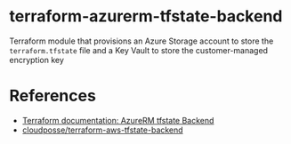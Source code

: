 # terraform-azurerm-tfstate-backend
Terraform module that provisions an Azure Storage account to store the `terraform.tfstate` file and a Key Vault to store the customer-managed encryption key

# References

* [Terraform documentation: AzureRM tfstate Backend](https://www.terraform.io/docs/language/settings/backends/azurerm.html)
* [cloudposse/terraform-aws-tfstate-backend](https://github.com/cloudposse/terraform-aws-tfstate-backend)
